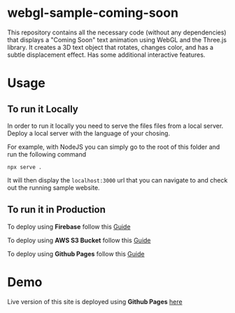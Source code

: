 # webgl-sample-coming-soon
This repository contains all the necessary code (without any dependencies) that displays a "Coming Soon" text animation using WebGL and the Three.js library. It creates a 3D text object that rotates, changes color, and has a subtle displacement effect. Has some additional interactive features. 

# Usage

## To run it Locally
In order to run it locally you need to serve the files files from a local server. Deploy a local server with the language of your chosing.

For example, with NodeJS you can simply go to the root of this folder and run the following command

`npx serve .`

It will then display the `localhost:3000` url that you can navigate to and check out the running sample website.

## To run it in Production
To deploy using __Firebase__ follow this [Guide](https://firebase.google.com/docs/hosting)

To deploy using __AWS S3 Bucket__ follow this [Guide](https://docs.aws.amazon.com/AmazonS3/latest/userguide/WebsiteHosting.html)

To deploy using __Github Pages__ follow this [Guide](https://pages.github.com/)

# Demo
Live version of this site is deployed using __Github Pages__ [here](https://abasu0713.github.io/webgl-sample-coming-soon/)